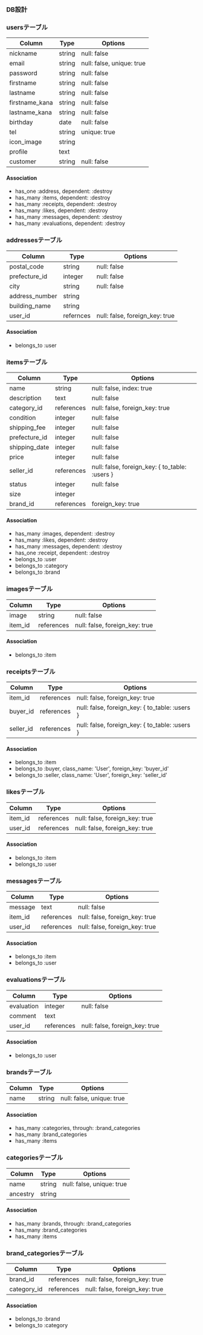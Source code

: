 ### DB設計

### usersテーブル

|Column|Type|Options|
|------|----|-------|
|nickname|string|null: false|
|email|string|null: false, unique: true|
|password|string|null: false|
|firstname|string|null: false|
|lastname|string|null: false|
|firstname_kana|string|null: false|
|lastname_kana|string|null: false|
|birthday|date|null: false|
|tel|string|unique: true|
|icon_image|string||
|profile|text||
|customer|string|null: false|

#### Association

- has_one :address, dependent: :destroy
- has_many :items, dependent: :destroy
- has_many :receipts, dependent: :destroy
- has_many :likes, dependent: :destroy
- has_many :messages, dependent: :destroy
- has_many :evaluations, dependent: :destroy

### addressesテーブル

|Column|Type|Options|
|------|----|-------|
|postal_code|string|null: false|
|prefecture_id|integer|null: false|
|city|string|null: false|
|address_number|string||
|building_name|string||
|user_id|refernces|null: false, foreign_key: true|

#### Association

- belongs_to :user

### itemsテーブル

|Column|Type|Options|
|------|----|-------|
|name|string|null: false, index: true|
|description|text|null: false|
|category_id|references|null: false, foreign_key: true|
|condition|integer|null: false|
|shipping_fee|integer|null: false|
|prefecture_id|integer|null: false|
|shipping_date|integer|null: false|
|price|integer|null: false|
|seller_id|references|null: false, foreign_key: { to_table: :users }|
|status|integer|null: false|
|size|integer||
|brand_id|references|foreign_key: true|

#### Association

- has_many :images, dependent: :destroy
- has_many :likes, dependent: :destroy
- has_many :messages, dependent: :destroy
- has_one  :receipt, dependent: :destroy
- belongs_to :user
- belongs_to :category
- belongs_to :brand

### imagesテーブル

|Column|Type|Options|
|------|----|-------|
|image|string|null: false|
|item_id|references|null: false, foreign_key: true|

#### Association

- belongs_to :item

### receiptsテーブル

|Column|Type|Options|
|------|----|-------|
|item_id|references|null: false, foreign_key: true|
|buyer_id|references|null: false, foreign_key: { to_table: :users }|
|seller_id|references|null: false, foreign_key: { to_table: :users }|

#### Association

- belongs_to :item
- belongs_to :buyer, class_name: 'User', foreign_key: 'buyer_id'
- belongs_to :seller, class_name: 'User', foreign_key: 'seller_id'

### likesテーブル

|Column|Type|Options|
|------|----|-------|
|item_id|references|null: false, foreign_key: true|
|user_id|references|null: false, foreign_key: true|

#### Association

- belongs_to :item
- belongs_to :user

### messagesテーブル

|Column|Type|Options|
|------|----|-------|
|message|text|null: false|
|item_id|references|null: false, foreign_key: true|
|user_id|references|null: false, foreign_key: true|

#### Association

- belongs_to :item
- belongs_to :user

### evaluationsテーブル

|Column|Type|Options|
|------|----|-------|
|evaluation|integer|null: false|
|comment|text||
|user_id|references|null: false, foreign_key: true|

#### Association

- belongs_to :user

### brandsテーブル

|Column|Type|Options|
|------|----|-------|
|name|string|null: false, unique: true|

#### Association

- has_many :categories, through: :brand_categories
- has_many :brand_categories
- has_many :items

### categoriesテーブル

|Column|Type|Options|
|------|----|-------|
|name|string|null: false, unique: true|
|ancestry|string||

#### Association

- has_many :brands, through: :brand_categories
- has_many :brand_categories
- has_many :items

### brand_categoriesテーブル

|Column|Type|Options|
|------|----|-------|
|brand_id|references|null: false, foreign_key: true|
|category_id|references|null: false, foreign_key: true|

#### Association

- belongs_to :brand
- belongs_to :category
